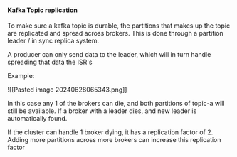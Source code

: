 #### Kafka Topic replication

To make sure a kafka topic is durable, the partitions that makes up the topic are replicated and spread across brokers. This is done through a partition leader / in sync replica system.

A producer can only send data to the leader, which will in turn handle spreading that data the ISR's

Example:

![[Pasted image 20240628065343.png]]

In this case any 1 of the brokers can die, and both partitions of topic-a will still be available. If a broker with a leader dies, and new leader is automatically found.

If the cluster can handle 1 broker dying, it has a replication factor of 2. Adding more partitions across more brokers can increase this replication factor